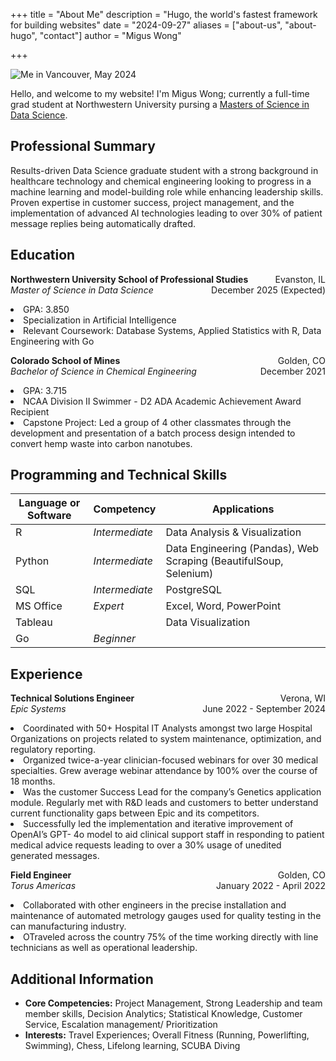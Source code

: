 +++
title = "About Me"
description = "Hugo, the world's fastest framework for building websites"
date = "2024-09-27"
aliases = ["about-us", "about-hugo", "contact"]
author = "Migus Wong"


+++

![Me in Vancouver, May 2024](images/migpfp.jpg)

Hello, and welcome to my website! I'm Migus Wong; currently a full-time grad student at Northwestern University pursing a [Masters of Science in Data Science](https://sps.northwestern.edu/masters/data-science/).

## Professional Summary
Results-driven Data Science graduate student with a strong background in healthcare technology and chemical engineering looking to 
progress in a machine learning and model-building role while enhancing leadership skills. Proven expertise in customer success, 
project management, and the implementation of advanced AI technologies leading to over 30% of patient message replies being 
automatically drafted.

## Education
 <p style="text-align:left;">
    <b>Northwestern University School of Professional Studies</b>
    <span style="float:right;">
        Evanston, IL
    </span>
    <br><i>Master of Science in Data Science</i> 
    <span style="float:right;">
        December 2025 (Expected)
    </span>
    <li>GPA: 3.850</li><li>Specialization in Artificial Intelligence</li><li>Relevant Coursework: Database Systems, Applied Statistics with R, Data Engineering with Go</li>
</p>
<p style="text-align:left;">
    <b>Colorado School of Mines</b>
    <span style="float:right;">
        Golden, CO
    </span>
    <br><i>Bachelor of Science in Chemical Engineering</i> 
    <span style="float:right;">
        December 2021
    </span>
    <li>GPA: 3.715</li><li>NCAA Division II Swimmer - D2 ADA Academic Achievement Award Recipient</li><li>Capstone Project: Led a group of 4 other classmates through the development and presentation of a batch process design 
intended to convert hemp waste into carbon nanotubes.</li>
</p>

## Programming and Technical Skills
| **Language or Software** | **Competency** | **Applications**                                                  |
|--------------------------|----------------|-------------------------------------------------------------------|
| R                        | _Intermediate_ | Data Analysis & Visualization                                     |
| Python                   | _Intermediate_ | Data Engineering (Pandas), Web Scraping (BeautifulSoup, Selenium) |
| SQL                      | _Intermediate_ | PostgreSQL                                                        |
| MS Office                | _Expert_       | Excel, Word, PowerPoint                                           |
| Tableau                  |                | Data Visualization                                                |
| Go                       | _Beginner_     |                                                                   |
## Experience
<p style="text-align:left;">
    <b>Technical Solutions Engineer</b>
    <span style="float:right;">
        Verona, WI
    </span>
    <br><i>Epic Systems</i> 
    <span style="float:right;">
        June 2022 - September 2024
    </span>
    <li>Coordinated with 50+ Hospital IT Analysts amongst two large Hospital Organizations on projects related to system maintenance, 
optimization, and regulatory reporting.</li>
    <li>Organized twice-a-year clinician-focused webinars for over 30 medical specialties. Grew average webinar attendance by 100% 
over the course of 18 months.</li>
    <li>Was the customer Success Lead for the company’s Genetics application module. Regularly met with R&D leads and customers to 
better understand current functionality gaps between Epic and its competitors.</li>
    <li>Successfully led the implementation and iterative improvement of OpenAI’s GPT- 4o model to aid clinical support staff in responding to patient medical advice requests leading to over a 30% usage of unedited generated messages.</li>
</p>

<p style="text-align:left;">
    <b>Field Engineer</b>
    <span style="float:right;">
        Golden, CO
    </span>
    <br><i>Torus Americas</i> 
    <span style="float:right;">
        January 2022 - April 2022
    </span>
    <li>Collaborated with other engineers in the precise installation and maintenance of automated metrology gauges used for quality 
testing in the can manufacturing industry.</li>
    <li>OTraveled across the country 75% of the time working directly with line technicians as well as operational leadership.</li>
</p>

## Additional Information
* **Core Competencies:** Project Management, Strong Leadership and team member skills, Decision Analytics; Statistical 
Knowledge, Customer Service, Escalation management/ Prioritization 
* **Interests:** Travel Experiences; Overall Fitness (Running, Powerlifting, Swimming), Chess, Lifelong learning, SCUBA Diving 